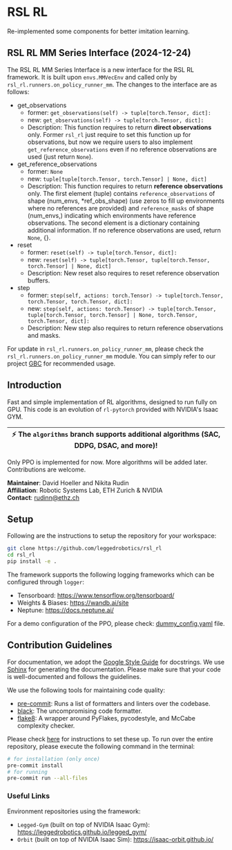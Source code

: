 # RSL RL

Re-implemented some components for better imitation learning.

## RSL RL MM Series Interface (2024-12-24)

The RSL RL MM Series Interface is a new interface for the RSL RL framework. It is built upon `envs.MMVecEnv` and called only by  `rsl_rl.runners.on_policy_runner_mm`. The changes to the interface are as follows:

* get_observations
    * former: `get_observations(self) -> tuple[torch.Tensor, dict]:`
    * new: `get_observations(self) -> tuple[torch.Tensor, dict]:`
    * Description: This function requires to return **direct observations** only. Former `rsl_rl` just require to set this function up for observations, but now we require users to also implement `get_reference_observations` even if no reference observations are used (just return `None`).
* get_reference_observations
    * former: `None`
    * new: `tuple[tuple[torch.Tensor, torch.Tensor] | None, dict]`
    * Description: This function requires to return **reference observations** only. The first element (tuple) contains `reference_observations` of shape (num_envs, *ref_obs_shape) (use zeros to fill up environments where no references are provided) and `reference_masks` of shape (num_envs,) indicating which environments have reference observations. The second element is a dictionary containing additional information. If no reference observations are used, return `None`, {}.
* reset
    * former: `reset(self) -> tuple[torch.Tensor, dict]:`
    * new: `reset(self) -> tuple[torch.Tensor, tuple[torch.Tensor, torch.Tensor] | None, dict]`
    * Description: New reset also requires to reset reference observation buffers.
* step
    * former: `step(self, actions: torch.Tensor) -> tuple[torch.Tensor, torch.Tensor, torch.Tensor, dict]:`
    * new: `step(self, actions: torch.Tensor) -> tuple[torch.Tensor, tuple[torch.Tensor, torch.Tensor] | None, torch.Tensor, torch.Tensor, dict]:`
    * Description: New step also requires to return reference observations and masks.

For update in `rsl_rl.runners.on_policy_runner_mm`, please check the `rsl_rl.runners.on_policy_runner_mm` module. You can simply refer to our project [GBC](https://github.com/sjtu-mvasl-robotics/GBC) for recommended usage.

## Introduction


Fast and simple implementation of RL algorithms, designed to run fully on GPU.
This code is an evolution of `rl-pytorch` provided with NVIDIA's Isaac GYM.

| :zap:        The `algorithms` branch supports additional algorithms (SAC, DDPG, DSAC, and more)! |
| ------------------------------------------------------------------------------------------------ |

Only PPO is implemented for now. More algorithms will be added later.
Contributions are welcome.

**Maintainer**: David Hoeller and Nikita Rudin <br/>
**Affiliation**: Robotic Systems Lab, ETH Zurich & NVIDIA <br/>
**Contact**: rudinn@ethz.ch

## Setup

Following are the instructions to setup the repository for your workspace:

```bash
git clone https://github.com/leggedrobotics/rsl_rl
cd rsl_rl
pip install -e .
```

The framework supports the following logging frameworks which can be configured through `logger`:

* Tensorboard: https://www.tensorflow.org/tensorboard/
* Weights & Biases: https://wandb.ai/site
* Neptune: https://docs.neptune.ai/

For a demo configuration of the PPO, please check: [dummy_config.yaml](config/dummy_config.yaml) file.


## Contribution Guidelines

For documentation, we adopt the [Google Style Guide](https://sphinxcontrib-napoleon.readthedocs.io/en/latest/example_google.html) for docstrings. We use [Sphinx](https://www.sphinx-doc.org/en/master/) for generating the documentation. Please make sure that your code is well-documented and follows the guidelines.

We use the following tools for maintaining code quality:

- [pre-commit](https://pre-commit.com/): Runs a list of formatters and linters over the codebase.
- [black](https://black.readthedocs.io/en/stable/): The uncompromising code formatter.
- [flake8](https://flake8.pycqa.org/en/latest/): A wrapper around PyFlakes, pycodestyle, and McCabe complexity checker.

Please check [here](https://pre-commit.com/#install) for instructions to set these up. To run over the entire repository, please execute the following command in the terminal:


```bash
# for installation (only once)
pre-commit install
# for running
pre-commit run --all-files
```

### Useful Links

Environment repositories using the framework:

* `Legged-Gym` (built on top of NVIDIA Isaac Gym): https://leggedrobotics.github.io/legged_gym/
* `Orbit` (built on top of NVIDIA Isaac Sim): https://isaac-orbit.github.io/
